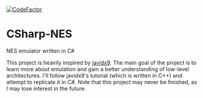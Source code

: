 [![CodeFactor](https://www.codefactor.io/repository/github/norby99/csharlp-nes/badge)](https://www.codefactor.io/repository/github/norby99/csharlp-nes)

# CSharp-NES
NES emulator written in C#

This project is heavily inspired by [javidx9](https://www.youtube.com/@javidx9).
The main goal of the project is to learn more about emulation and gain a better
understanding of low-level architectures. I'll follow javidx9's tutorial
(which is written in C++) and attempt to replicate it in C#.
Note that this project may never be finished, as I may lose interest in the future.
